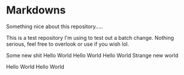 # Markdowns

Something nice about this repository.....

This is a test repository I'm using to test out a batch change. Nothing serious, feel free to overlook or use if you wish lol.

Some new shit
Hello World
Hello World
Hello World
Strange new world

Hello World
Hello World
